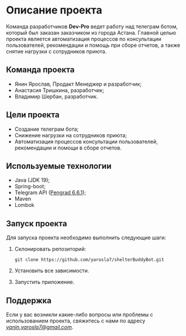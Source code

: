 # Описание проекта

Команда разработчиков **Dev-Pro** ведет работу над телеграм ботом, который был заказан заказчиком из города Астана.
Главной целью проекта является автоматизация процессов по консультации пользователей, рекомендации и помощь при сборе
отчетов, а также снятие нагрузки с сотрудников приюта.

## Команда проекта

- Янин Ярослав, Продакт Менеджер и разработчик;
- Анастасия Тришкина, разработчик;
- Владимир Шербан, разработчик.

## Цели проекта

- Создание телеграм бота;
- Снижение нагрузки на сотрудников приюта;
- Автоматизация процессов консультации пользователей, рекомендации и помощи в сборе отчетов.

## Используемые технологии

- Java (JDK 19);
- Spring-boot;
- Telegram API ([Pengrad 6.6.1](https://github.com/pengrad/java-telegram-bot-api));
- Maven
- Lombok

## Запуск проекта

Для запуска проекта необходимо выполнить следующие шаги:

1. Склонировать репозиторий:

   ```
   git clone https://github.com/yarosla7/shelterBuddyBot.git
   ```

2. Установить все зависимости.

3. Запустить приложение.

## Поддержка

Если у вас возникли какие-либо вопросы или проблемы с использованием проекта, свяжитесь с нами по адресу
*yanin.yarosla7@gmail.com*.